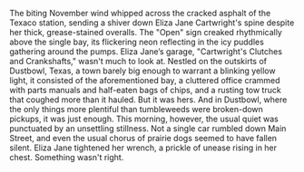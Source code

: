 The biting November wind whipped across the cracked asphalt of the Texaco station, sending a shiver down Eliza Jane Cartwright's spine despite her thick, grease-stained overalls. The "Open" sign creaked rhythmically above the single bay, its flickering neon reflecting in the icy puddles gathering around the pumps.  Eliza Jane’s garage, "Cartwright's Clutches and Crankshafts," wasn't much to look at.  Nestled on the outskirts of Dustbowl, Texas, a town barely big enough to warrant a blinking yellow light, it consisted of the aforementioned bay, a cluttered office crammed with parts manuals and half-eaten bags of chips, and a rusting tow truck that coughed more than it hauled.  But it was hers. And in Dustbowl, where the only things more plentiful than tumbleweeds were broken-down pickups, it was just enough. This morning, however, the usual quiet was punctuated by an unsettling stillness.  Not a single car rumbled down Main Street, and even the usual chorus of prairie dogs seemed to have fallen silent.  Eliza Jane tightened her wrench, a prickle of unease rising in her chest. Something wasn't right.

